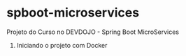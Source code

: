# spboot-microservices
Projeto do Curso no DEVDOJO - Spring Boot MicroServices

1. Iniciando o projeto com Docker
